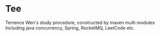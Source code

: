 # Tee
Terrence Wen's study procedure, constructed by maven multi modules  
Including java concurrency, Spring, RocketMQ, LeetCode etc.
